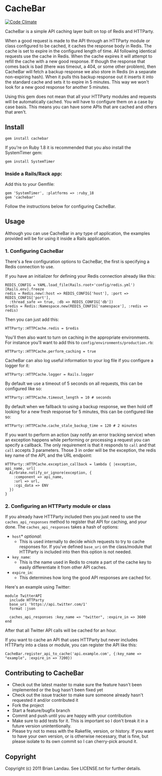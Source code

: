 # CacheBar

[![Code Climate](https://codeclimate.com/github/vigetlabs/cachebar.png)](https://codeclimate.com/github/vigetlabs/cachebar)

CacheBar is a simple API caching layer built on top of Redis and HTTParty.

When a good request is made to the API through an HTTParty module or class configured to be cached, it caches the response body in Redis. The cache is set to expire in the configured length of time. All following identical requests use the cache in Redis. When the cache expires it will attempt to refill the cache with a new good response. If though the response that comes back is bad (there was timeout, a 404, or some other problem), then CacheBar will fetch a backup response we also store in Redis (in a separate non-expiring hash). When it pulls this backup response out it inserts it into the standard cache and sets it to expire in 5 minutes. This way we won't look for a new good response for another 5 minutes.

Using this gem does not mean that all your HTTParty modules and requests will be automatically cached. You will have to configure them on a case by case basis. This means you can have some APIs that are cached and others that aren't.

## Install

    gem install cachebar

If you're on Ruby 1.8 it is recommended that you also install the SystemTimer gem:

    gem install SystemTimer

### Inside a Rails/Rack app:

Add this to your Gemfile:

    gem 'SystemTimer', :platforms => :ruby_18
    gem 'cachebar'

Follow the instructions below for configuring CacheBar.

## Usage

Although you can use CacheBar in any type of application, the examples provided will be for using it inside a Rails application.

### 1. Configuring CacheBar

There's a few configuration options to CacheBar, the first is specifying a Redis connection to use.

If you have an initializer for defining your Redis connection already like this:

    REDIS_CONFIG = YAML.load_file(Rails.root+'config/redis.yml')[Rails.env].freeze
    redis = Redis.new(:host => REDIS_CONFIG['host'], :port => REDIS_CONFIG['port'],
      :thread_safe => true, :db => REDIS_CONFIG['db'])
    $redis = Redis::Namespace.new(REDIS_CONFIG['namespace'], :redis => redis)

Then you can just add this:

    HTTParty::HTTPCache.redis = $redis

You'll then also want to turn on caching in the appropriate environments. For instance you'll want to add this to `config/environments/production.rb`:

    HTTParty::HTTPCache.perform_caching = true

CacheBar can also log useful information to your log file if you configure a logger for it:

    HTTParty::HTTPCache.logger = Rails.logger

By default we use a timeout of 5 seconds on all requests, this can be configured like so:

    HTTParty::HTTPCache.timeout_length = 10 # seconds

By default when we fallback to using a backup response, we then hold off looking for a new fresh response for 5 minutes, this can be configured like so:

    HTTParty::HTTPCache.cache_stale_backup_time = 120 # 2 minutes

If you want to perform an action (say notify an error tracking service) when an exception happens while performing or processing a request you can specify a callback. The only requirement is that it responds to `call` and that `call` accepts 3 parameters. Those 3 in order will be the exception, the redis key name of the API, and the URL endpoint:

    HTTParty::HTTPCache.exception_callback = lambda { |exception, api_name, url|
      Airbrake.notify_or_ignore(exception, {
        :component => api_name,
        :url => url,
        :cgi_data => ENV
      })
    }


### 2. Configuring an HTTParty module or class

If you already have HTTParty included then you just need to use the `caches_api_responses` method to register that API for caching, and your done. The `caches_api_responses` takes a hash of options:

* `host`* *optional*:
  * This is used internally to decide which requests to try to cache responses for.
    If you've defined `base_uri` on the class/module that HTTParty is included into then this option is not needed.
* `key_name`:
  * This is the name used in Redis to create a part of the cache key to easily differentiate it from other API caches.
* `expire_in`:
  * This determines how long the good API responses are cached for.

Here's an example using Twitter:

    module TwitterAPI
      include HTTParty
      base_uri 'https://api.twitter.com/1'
      format :json

      caches_api_responses :key_name => "twitter", :expire_in => 3600
    end

After that all Twitter API calls will be cached for an hour.

If you want to cache an API that uses HTTParty but never includes HTTParty into a class or module, you can register the API like this:

    CacheBar.register_api_to_cache('api.example.com', {:key_name => "example", :expire_in => 7200})


## Contributing to CacheBar
 
* Check out the latest master to make sure the feature hasn't been implemented or the bug hasn't been fixed yet
* Check out the issue tracker to make sure someone already hasn't requested it and/or contributed it
* Fork the project
* Start a feature/bugfix branch
* Commit and push until you are happy with your contribution
* Make sure to add tests for it. This is important so I don't break it in a future version unintentionally.
* Please try not to mess with the Rakefile, version, or history. If you want to have your own version, or is otherwise necessary, that is fine, but please isolate to its own commit so I can cherry-pick around it.

## Copyright

Copyright (c) 2011 Brian Landau. See LICENSE.txt for further details.
